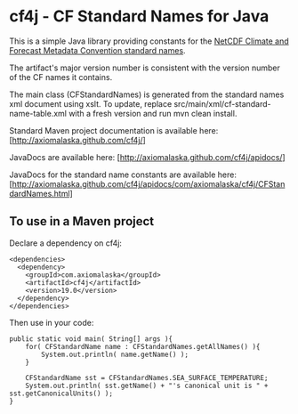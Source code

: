 cf4j - CF Standard Names for Java
=================================

This is a simple Java library providing constants for the [NetCDF Climate and
Forecast Metadata Convention standard names](http://cf-pcmdi.llnl.gov/documents/cf-standard-names/).

The artifact's major version number is consistent with the version number of the CF names it contains.

The main class (CFStandardNames) is generated from the standard names xml document
using xslt. To update, replace src/main/xml/cf-standard-name-table.xml with a 
fresh version and run mvn clean install.

Standard Maven project documentation is available here:
[http://axiomalaska.github.com/cf4j/]

JavaDocs are available here:
[http://axiomalaska.github.com/cf4j/apidocs/]

JavaDocs for the standard name constants are available here:
[http://axiomalaska.github.com/cf4j/apidocs/com/axiomalaska/cf4j/CFStandardNames.html]

To use in a Maven project
-------------------------

Declare a dependency on cf4j:

    <dependencies> 
      <dependency>
        <groupId>com.axiomalaska</groupId>
        <artifactId>cf4j</artifactId>
        <version>19.0</version>
      </dependency>
    </dependencies>       

Then use in your code:

    public static void main( String[] args ){
        for( CFStandardName name : CFStandardNames.getAllNames() ){
            System.out.println( name.getName() );
        }
        
        CFStandardName sst = CFStandardNames.SEA_SURFACE_TEMPERATURE;
        System.out.println( sst.getName() + "'s canonical unit is " + sst.getCanonicalUnits() );        
    } 